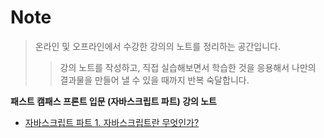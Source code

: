 # Note

> 온라인 및 오프라인에서 수강한 강의의 노트를 정리하는 공간입니다.
>
> > 강의 노트를 작성하고, 직접 실습해보면서 학습한 것을 응용해서 나만의 결과물을 만들어 낼 수 있을 때까지 반복 숙달합니다.

**패스트 캠패스 프론트 입문 (자바스크립트 파트) 강의 노트**

- [자바스크립트 파트 1. 자바스크립트란 무엇인가?](https://github.com/hyuns619/TIL/blob/master/ETC/Note/FastCampus_JavaScript/001-%EC%9E%90%EB%B0%94%EC%8A%A4%ED%81%AC%EB%A6%BD%ED%8A%B8%EB%9E%80%20%EB%AC%B4%EC%97%87%EC%9D%B8%EA%B0%80.md)
